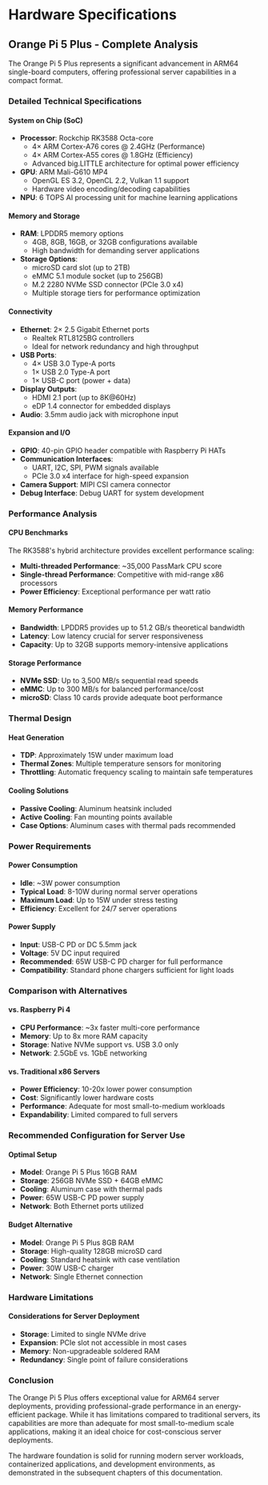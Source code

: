# Hardware Specifications

## Orange Pi 5 Plus - Complete Analysis

The Orange Pi 5 Plus represents a significant advancement in ARM64 single-board computers, offering professional server capabilities in a compact format.

### Detailed Technical Specifications

#### System on Chip (SoC)
- **Processor**: Rockchip RK3588 Octa-core
  - 4× ARM Cortex-A76 cores @ 2.4GHz (Performance)
  - 4× ARM Cortex-A55 cores @ 1.8GHz (Efficiency)
  - Advanced big.LITTLE architecture for optimal power efficiency
- **GPU**: ARM Mali-G610 MP4
  - OpenGL ES 3.2, OpenCL 2.2, Vulkan 1.1 support
  - Hardware video encoding/decoding capabilities
- **NPU**: 6 TOPS AI processing unit for machine learning applications

#### Memory and Storage
- **RAM**: LPDDR5 memory options
  - 4GB, 8GB, 16GB, or 32GB configurations available
  - High bandwidth for demanding server applications
- **Storage Options**:
  - microSD card slot (up to 2TB)
  - eMMC 5.1 module socket (up to 256GB)
  - M.2 2280 NVMe SSD connector (PCIe 3.0 x4)
  - Multiple storage tiers for performance optimization

#### Connectivity
- **Ethernet**: 2× 2.5 Gigabit Ethernet ports
  - Realtek RTL8125BG controllers
  - Ideal for network redundancy and high throughput
- **USB Ports**:
  - 4× USB 3.0 Type-A ports
  - 1× USB 2.0 Type-A port
  - 1× USB-C port (power + data)
- **Display Outputs**:
  - HDMI 2.1 port (up to 8K@60Hz)
  - eDP 1.4 connector for embedded displays
- **Audio**: 3.5mm audio jack with microphone input

#### Expansion and I/O
- **GPIO**: 40-pin GPIO header compatible with Raspberry Pi HATs
- **Communication Interfaces**:
  - UART, I2C, SPI, PWM signals available
  - PCIe 3.0 x4 interface for high-speed expansion
- **Camera Support**: MIPI CSI camera connector
- **Debug Interface**: Debug UART for system development

### Performance Analysis

#### CPU Benchmarks
The RK3588's hybrid architecture provides excellent performance scaling:
- **Multi-threaded Performance**: ~35,000 PassMark CPU score
- **Single-thread Performance**: Competitive with mid-range x86 processors
- **Power Efficiency**: Exceptional performance per watt ratio

#### Memory Performance
- **Bandwidth**: LPDDR5 provides up to 51.2 GB/s theoretical bandwidth
- **Latency**: Low latency crucial for server responsiveness
- **Capacity**: Up to 32GB supports memory-intensive applications

#### Storage Performance
- **NVMe SSD**: Up to 3,500 MB/s sequential read speeds
- **eMMC**: Up to 300 MB/s for balanced performance/cost
- **microSD**: Class 10 cards provide adequate boot performance

### Thermal Design

#### Heat Generation
- **TDP**: Approximately 15W under maximum load
- **Thermal Zones**: Multiple temperature sensors for monitoring
- **Throttling**: Automatic frequency scaling to maintain safe temperatures

#### Cooling Solutions
- **Passive Cooling**: Aluminum heatsink included
- **Active Cooling**: Fan mounting points available
- **Case Options**: Aluminum cases with thermal pads recommended

### Power Requirements

#### Power Consumption
- **Idle**: ~3W power consumption
- **Typical Load**: 8-10W during normal server operations
- **Maximum Load**: Up to 15W under stress testing
- **Efficiency**: Excellent for 24/7 server operations

#### Power Supply
- **Input**: USB-C PD or DC 5.5mm jack
- **Voltage**: 5V DC input required
- **Recommended**: 65W USB-C PD charger for full performance
- **Compatibility**: Standard phone chargers sufficient for light loads

### Comparison with Alternatives

#### vs. Raspberry Pi 4
- **CPU Performance**: ~3x faster multi-core performance
- **Memory**: Up to 8x more RAM capacity
- **Storage**: Native NVMe support vs. USB 3.0 only
- **Network**: 2.5GbE vs. 1GbE networking

#### vs. Traditional x86 Servers
- **Power Efficiency**: 10-20x lower power consumption
- **Cost**: Significantly lower hardware costs
- **Performance**: Adequate for most small-to-medium workloads
- **Expandability**: Limited compared to full servers

### Recommended Configuration for Server Use

#### Optimal Setup
- **Model**: Orange Pi 5 Plus 16GB RAM
- **Storage**: 256GB NVMe SSD + 64GB eMMC
- **Cooling**: Aluminum case with thermal pads
- **Power**: 65W USB-C PD power supply
- **Network**: Both Ethernet ports utilized

#### Budget Alternative
- **Model**: Orange Pi 5 Plus 8GB RAM
- **Storage**: High-quality 128GB microSD card
- **Cooling**: Standard heatsink with case ventilation
- **Power**: 30W USB-C charger
- **Network**: Single Ethernet connection

### Hardware Limitations

#### Considerations for Server Deployment
- **Storage**: Limited to single NVMe drive
- **Expansion**: PCIe slot not accessible in most cases
- **Memory**: Non-upgradeable soldered RAM
- **Redundancy**: Single point of failure considerations

### Conclusion

The Orange Pi 5 Plus offers exceptional value for ARM64 server deployments, providing professional-grade performance in an energy-efficient package. While it has limitations compared to traditional servers, its capabilities are more than adequate for most small-to-medium scale applications, making it an ideal choice for cost-conscious server deployments.

The hardware foundation is solid for running modern server workloads, containerized applications, and development environments, as demonstrated in the subsequent chapters of this documentation.

